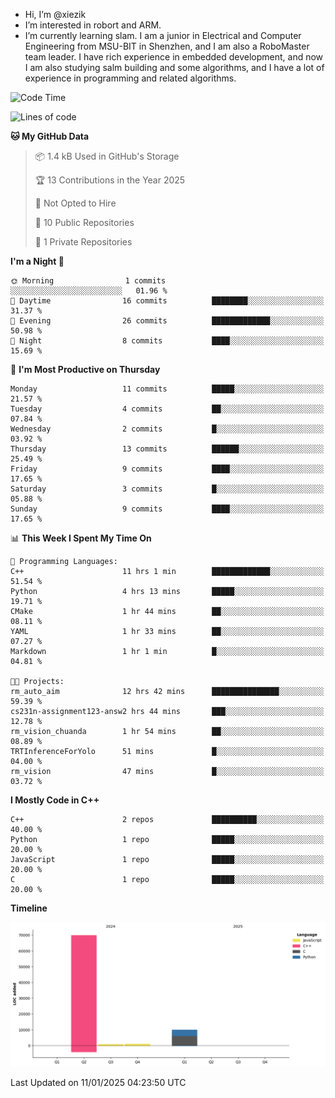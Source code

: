 -  Hi, I’m @xiezik
-  I’m interested in robort and ARM.
-  I’m currently learning slam.
I am a junior in Electrical and Computer Engineering from MSU-BIT in Shenzhen, and I am also a RoboMaster team leader.
I have rich experience in embedded development, and now I am also studying salm building and some algorithms, and I have a lot of experience in programming and related algorithms.

<!---
xiezik/xiezik is a ✨ special ✨ repository because its `README.md` (this file) appears on your GitHub profile.
You can click the Preview link to take a look at your changes.
--->


<!--START_SECTION:waka-->
![Code Time](http://img.shields.io/badge/Code%20Time-51%20hrs%2030%20mins-blue)

![Lines of code](https://img.shields.io/badge/From%20Hello%20World%20I%27ve%20Written-81.5%20thousand%20lines%20of%20code-blue)

**🐱 My GitHub Data** 

> 📦 1.4 kB Used in GitHub's Storage 
 > 
> 🏆 13 Contributions in the Year 2025
 > 
> 🚫 Not Opted to Hire
 > 
> 📜 10 Public Repositories 
 > 
> 🔑 1 Private Repositories 
 > 
**I'm a Night 🦉** 

```text
🌞 Morning                1 commits           ░░░░░░░░░░░░░░░░░░░░░░░░░   01.96 % 
🌆 Daytime                16 commits          ████████░░░░░░░░░░░░░░░░░   31.37 % 
🌃 Evening                26 commits          █████████████░░░░░░░░░░░░   50.98 % 
🌙 Night                  8 commits           ████░░░░░░░░░░░░░░░░░░░░░   15.69 % 
```
📅 **I'm Most Productive on Thursday** 

```text
Monday                   11 commits          █████░░░░░░░░░░░░░░░░░░░░   21.57 % 
Tuesday                  4 commits           ██░░░░░░░░░░░░░░░░░░░░░░░   07.84 % 
Wednesday                2 commits           █░░░░░░░░░░░░░░░░░░░░░░░░   03.92 % 
Thursday                 13 commits          ██████░░░░░░░░░░░░░░░░░░░   25.49 % 
Friday                   9 commits           ████░░░░░░░░░░░░░░░░░░░░░   17.65 % 
Saturday                 3 commits           █░░░░░░░░░░░░░░░░░░░░░░░░   05.88 % 
Sunday                   9 commits           ████░░░░░░░░░░░░░░░░░░░░░   17.65 % 
```


📊 **This Week I Spent My Time On** 

```text
💬 Programming Languages: 
C++                      11 hrs 1 min        █████████████░░░░░░░░░░░░   51.54 % 
Python                   4 hrs 13 mins       █████░░░░░░░░░░░░░░░░░░░░   19.71 % 
CMake                    1 hr 44 mins        ██░░░░░░░░░░░░░░░░░░░░░░░   08.11 % 
YAML                     1 hr 33 mins        ██░░░░░░░░░░░░░░░░░░░░░░░   07.27 % 
Markdown                 1 hr 1 min          █░░░░░░░░░░░░░░░░░░░░░░░░   04.81 % 

🐱‍💻 Projects: 
rm_auto_aim              12 hrs 42 mins      ███████████████░░░░░░░░░░   59.39 % 
cs231n-assignment123-answ2 hrs 44 mins       ███░░░░░░░░░░░░░░░░░░░░░░   12.78 % 
rm_vision_chuanda        1 hr 54 mins        ██░░░░░░░░░░░░░░░░░░░░░░░   08.89 % 
TRTInferenceForYolo      51 mins             █░░░░░░░░░░░░░░░░░░░░░░░░   04.00 % 
rm_vision                47 mins             █░░░░░░░░░░░░░░░░░░░░░░░░   03.72 % 
```

**I Mostly Code in C++** 

```text
C++                      2 repos             ██████████░░░░░░░░░░░░░░░   40.00 % 
Python                   1 repo              █████░░░░░░░░░░░░░░░░░░░░   20.00 % 
JavaScript               1 repo              █████░░░░░░░░░░░░░░░░░░░░   20.00 % 
C                        1 repo              █████░░░░░░░░░░░░░░░░░░░░   20.00 % 
```



**Timeline**

![Lines of Code chart](https://raw.githubusercontent.com/xiezik/xiezik/main/assets/bar_graph.png)


 Last Updated on 11/01/2025 04:23:50 UTC
<!--END_SECTION:waka-->

<!--
**LihanChen2004/LihanChen2004** is a ✨ _special_ ✨ repository because its `README.md` (this file) appears on your GitHub profile.

Here are some ideas to get you started:

- 🔭 I’m currently working on ...
- 🌱 I’m currently learning ...
- 👯 I’m looking to collaborate on ...
- 🤔 I’m looking for help with ...
- 💬 Ask me about ...
- 📫 How to reach me: ...
- 😄 Pronouns: ...
- ⚡ Fun fact: ...
-->
